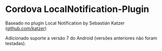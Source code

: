 Cordova LocalNotification-Plugin
==================================


Baseado no plugin Local Notification
by Sebastián Katzer ([github.com/katzer](https://github.com/katzer))


Adicionado suporte a versão 7 do Android (versões anteriores não foram testadas).
